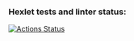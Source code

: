 ### Hexlet tests and linter status:
[![Actions Status](https://github.com/vadix/fullstack-javascript-project-44/workflows/hexlet-check/badge.svg)](https://github.com/vadix/fullstack-javascript-project-44/actions)